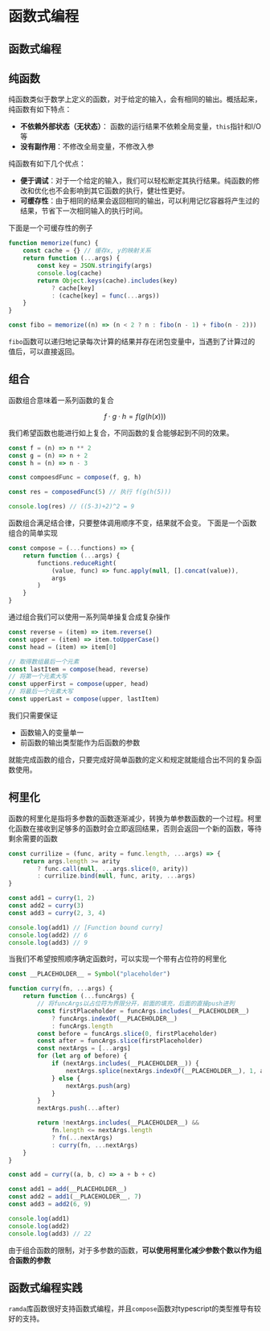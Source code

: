 # 函数式编程

## 函数式编程

## 纯函数

纯函数类似于数学上定义的函数，对于给定的输入，会有相同的输出。概括起来，纯函数有如下特点：

-   **不依赖外部状态（无状态）**： 函数的运行结果不依赖全局变量，`this`指针和I/O等
-   **没有副作用**：不修改全局变量，不修改入参

纯函数有如下几个优点：

-   **便于调试**：对于一个给定的输入，我们可以轻松断定其执行结果。纯函数的修改和优化也不会影响到其它函数的执行，健壮性更好。
-   **可缓存性**：由于相同的结果会返回相同的输出，可以利用记忆容器将产生过的结果，节省下一次相同输入的执行时间。

下面是一个可缓存性的例子

```js
function memorize(func) {
    const cache = {} // 缓存x, y的映射关系
    return function (...args) {
        const key = JSON.stringify(args)
        console.log(cache)
        return Object.keys(cache).includes(key)
            ? cache[key]
            : (cache[key] = func(...args))
    }
}

const fibo = memorize((n) => (n < 2 ? n : fibo(n - 1) + fibo(n - 2)))
```

`fibo`函数可以递归地记录每次计算的结果并存在闭包变量中，当遇到了计算过的值后，可以直接返回。

## 组合

函数组合意味着一系列函数的复合

$$
    f·g·h = f(g(h(x)))
$$

我们希望函数也能进行如上复合，不同函数的复合能够起到不同的效果。

```js
const f = (n) => n ** 2
const g = (n) => n + 2
const h = (n) => n - 3

const compoesdFunc = compose(f, g, h)

const res = composedFunc(5) // 执行 f(g(h(5)))

console.log(res) // ((5-3)+2)^2 = 9
```

函数组合满足结合律，只要整体调用顺序不变，结果就不会变。
下面是一个函数组合的简单实现

```js
const compose = (...functions) => {
    return function (...args) {
        functions.reduceRight(
            (value, func) => func.apply(null, [].concat(value)),
            args
        )
    }
}
```

通过组合我们可以使用一系列简单操复合成复杂操作

```js
const reverse = (item) => item.reverse()
const upper = (item) => item.toUpperCase()
const head = (item) => item[0]

// 取得数组最后一个元素
const lastItem = compose(head, reverse)
// 将第一个元素大写
const upperFirst = compose(upper, head)
// 将最后一个元素大写
const upperLast = compose(upper, lastItem)
```

我们只需要保证

-   函数输入的变量单一
-   前函数的输出类型能作为后函数的参数

就能完成函数的组合，只要完成好简单函数的定义和规定就能组合出不同的复杂函数使用。

## 柯里化

函数的柯里化是指将多参数的函数逐渐减少，转换为单参数函数的一个过程。柯里化函数在接收到足够多的函数时会立即返回结果，否则会返回一个新的函数，等待剩余需要的函数

```js
const currilize = (func, arity = func.length, ...args) => {
    return args.length >= arity
        ? func.call(null, ...args.slice(0, arity))
        : currilize.bind(null, func, arity, ...args)
}

const add1 = curry(1, 2)
const add2 = curry(3)
const add3 = curry(2, 3, 4)

console.log(add1) // [Function bound curry]
console.log(add2) // 6
console.log(add3) // 9
```

当我们不希望按照顺序确定函数时，可以实现一个带有占位符的柯里化

```js
const __PLACEHOLDER__ = Symbol("placeholder")

function curry(fn, ...args) {
    return function (...funcArgs) {
        // 将funcArgs以占位符为界限分开，前面的填充，后面的直接push进列
        const firstPlaceholder = funcArgs.includes(__PLACEHOLDER__)
            ? funcArgs.indexOf(__PLACEHOLDER__)
            : funcArgs.length
        const before = funcArgs.slice(0, firstPlaceholder)
        const after = funcArgs.slice(firstPlaceholder)
        const nextArgs = [...args]
        for (let arg of before) {
            if (nextArgs.includes(__PLACEHOLDER__)) {
                nextArgs.splice(nextArgs.indexOf(__PLACEHOLDER__), 1, arg)
            } else {
                nextArgs.push(arg)
            }
        }
        nextArgs.push(...after)

        return !nextArgs.includes(__PLACEHOLDER__) &&
            fn.length <= nextArgs.length
            ? fn(...nextArgs)
            : curry(fn, ...nextArgs)
    }
}

const add = curry((a, b, c) => a + b + c)

const add1 = add(__PLACEHOLDER__)
const add2 = add1(__PLACEHOLDER__, 7)
const add3 = add2(6, 9)

console.log(add1)
console.log(add2)
console.log(add3) // 22
```

由于组合函数的限制，对于多参数的函数，**可以使用柯里化减少参数个数以作为组合函数的参数**

## 函数式编程实践

`ramda`库函数很好支持函数式编程，并且`compose`函数对typescript的类型推导有较好的支持。
